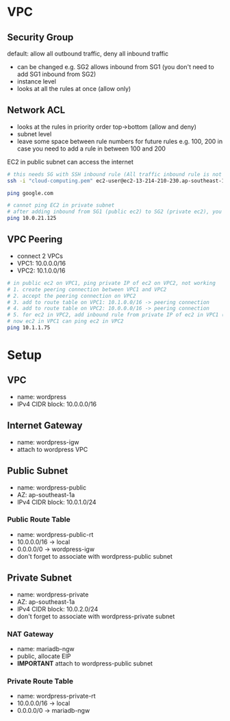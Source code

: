# VPC

## Security Group
default: allow all outbound traffic, deny all inbound traffic
- can be changed e.g. SG2 allows inbound from SG1 (you don't need to add SG1 inbound from SG2)
- instance level
- looks at all the rules at once (allow only)

## Network ACL
- looks at the rules in priority order top->bottom (allow and deny)
- subnet level
- leave some space between rule numbers for future rules e.g. 100, 200 in case you need to add a rule in between 100 and 200

EC2 in public subnet can access the internet
```bash
# this needs SG with SSH inbound rule (All traffic inbound rule is not enough)
ssh -i "cloud-computing.pem" ec2-user@ec2-13-214-210-230.ap-southeast-1.compute.amazonaws.com

ping google.com

# cannot ping EC2 in private subnet
# after adding inbound from SG1 (public ec2) to SG2 (private ec2), you can ping
ping 10.0.21.125
```

## VPC Peering
- connect 2 VPCs
- VPC1: 10.0.0.0/16
- VPC2: 10.1.0.0/16
```bash
# in public ec2 on VPC1, ping private IP of ec2 on VPC2, not working
# 1. create peering connection between VPC1 and VPC2
# 2. accept the peering connection on VPC2
# 3. add to route table on VPC1: 10.1.0.0/16 -> peering connection
# 4. add to route table on VPC2: 10.0.0.0/16 -> peering connection
# 5. for ec2 in VPC2, add inbound rule from private IP of ec2 in VPC1 (10.0.1.103/32)
# now ec2 in VPC1 can ping ec2 in VPC2
ping 10.1.1.75
```

# Setup
## VPC
- name: wordpress
- IPv4 CIDR block: 10.0.0.0/16

## Internet Gateway
- name: wordpress-igw
- attach to wordpress VPC

## Public Subnet
- name: wordpress-public
- AZ: ap-southeast-1a
- IPv4 CIDR block: 10.0.1.0/24

### Public Route Table
- name: wordpress-public-rt
- 10.0.0.0/16 -> local
- 0.0.0.0/0 -> wordpress-igw
- don't forget to associate with wordpress-public subnet

## Private Subnet
- name: wordpress-private
- AZ: ap-southeast-1a
- IPv4 CIDR block: 10.0.2.0/24
- don't forget to associate with wordpress-private subnet

### NAT Gateway
- name: mariadb-ngw
- public, allocate EIP
-  **IMPORTANT** attach to wordpress-public subnet

### Private Route Table
- name: wordpress-private-rt
- 10.0.0.0/16 -> local
- 0.0.0.0/0 -> mariadb-ngw